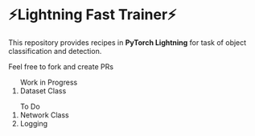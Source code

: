 
# ⚡Lightning Fast Trainer⚡

This repository provides recipes in **PyTorch Lightning** for task of object classification and detection.

Feel free to fork and create PRs

<ol> Work in Progress
  <li>Dataset Class</li>
</ol>
<ol> To Do
  <li>Network Class</li>
  <li>Logging</li>
</ol>
